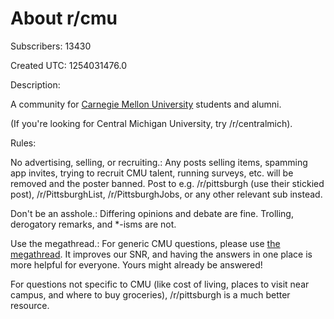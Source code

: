# About r/cmu

Subscribers: 13430

Created UTC: 1254031476.0

Description:

A community for [Carnegie Mellon University](http://www.cmu.edu) students and alumni.

(If you're looking for Central Michigan University, try /r/centralmich).

Rules:

No advertising, selling, or recruiting.: Any posts selling items, spamming app invites, trying to recruit CMU talent, running surveys, etc. will be removed and the poster banned. Post to e.g. /r/pittsburgh (use their stickied post), /r/PittsburghList, /r/PittsburghJobs, or any other relevant sub instead.

Don't be an asshole.: Differing opinions and debate are fine. Trolling, derogatory remarks, and *-isms are not.

Use the megathread.: For generic CMU questions, please use [the megathread](https://www.reddit.com/r/cmu/comments/744bx3/megathread_2_post_your_questions_about_cmu/). It improves our SNR, and having the answers in one place is more helpful for everyone. Yours might already be answered!

For questions not specific to CMU (like cost of living, places to visit near campus, and where to buy groceries), /r/pittsburgh is a much better resource.

